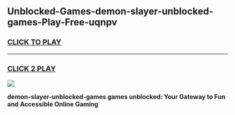 
## Unblocked-Games-demon-slayer-unblocked-games-Play-Free-uqnpv
<h3>
<a href="https://premium76.site?title=demon-slayer-unblocked-games&ref=22A">CLICK TO PLAY</a></h3>
<hr>

<h3>
<a href="https://premium76.site?title=demon-slayer-unblocked-games&ref=22A">CLICK 2 PLAY</a>
  
</h3>

<a href="https://premium76.site?title=demon-slayer-unblocked-games&ref=22A"><img src="https://clearcache.store/games.png"></a>


**demon-slayer-unblocked-games games unblocked: Your Gateway to Fun and Accessible Online Gaming**
